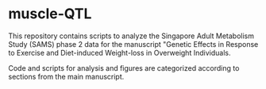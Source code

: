 # muscle-QTL

This repository contains scripts to analyze the Singapore Adult Metabolism Study (SAMS) phase 2 data for the manuscript "Genetic Effects in Response to Exercise and Diet-induced Weight-loss in Overweight Individuals.

Code and scripts for analysis and figures are categorized according to sections from the main manuscript. 
